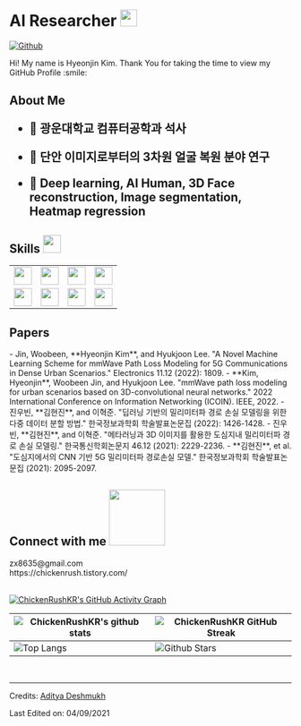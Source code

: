 <h1> AI Researcher <img src = "https://raw.githubusercontent.com/MartinHeinz/MartinHeinz/master/wave.gif" width = 30px> </h1>
<p align='center'>
</p>


[![Github](https://img.shields.io/github/followers/ChickenRushKR?label=Follow&style=social)](https://github.com/ChickenRushKR)

<div size='20px'> Hi! My name is Hyeonjin Kim. Thank You for taking the time to view my GitHub Profile :smile: 
</div>

<h2> About Me

- 🔭 광운대학교 컴퓨터공학과 석사
  
- 🌱 단안 이미지로부터의 3차원 얼굴 복원 분야 연구
  
- 💬 Deep learning, AI Human, 3D Face reconstruction, Image segmentation, Heatmap regression
 

<h2> Skills <img src = "https://media2.giphy.com/media/QssGEmpkyEOhBCb7e1/giphy.gif?cid=ecf05e47a0n3gi1bfqntqmob8g9aid1oyj2wr3ds3mg700bl&rid=giphy.gif" width = 32px> </h2>
<table>
  <tr>
    <td><img width ='32px' src ='https://raw.githubusercontent.com/rahulbanerjee26/githubAboutMeGenerator/main/icons/python.svg'></td>
    <td><img width ='32px' src ='https://raw.githubusercontent.com/rahulbanerjee26/githubAboutMeGenerator/main/icons/pytorch.svg'></td>
    <td><img width ='32px' src ='https://raw.githubusercontent.com/rahulbanerjee26/githubAboutMeGenerator/main/icons/tensorflow.svg'></td>
    <td><img width ='32px' src ='https://raw.githubusercontent.com/rahulbanerjee26/githubAboutMeGenerator/main/icons/opencv.svg'></td>
  </tr>
  <tr>
    <td><img width ='32px' src ='https://raw.githubusercontent.com/rahulbanerjee26/githubAboutMeGenerator/main/icons/c.svg'></td>
    <td><img width ='32px' src ='https://raw.githubusercontent.com/rahulbanerjee26/githubAboutMeGenerator/main/icons/cpp.svg'></td>
    <td><img width ='32px' src ='https://raw.githubusercontent.com/rahulbanerjee26/githubAboutMeGenerator/main/icons/mysql.svg'></td>
    <td><img width ='32px' src ='https://raw.githubusercontent.com/rahulbanerjee26/githubAboutMeGenerator/main/icons/flutter.svg'></td>
  </tr>
</table>
<h2> Papers </h2>
  - Jin, Woobeen, **Hyeonjin Kim**, and Hyukjoon Lee. "A Novel Machine Learning Scheme for mmWave Path Loss Modeling for 5G Communications in Dense Urban Scenarios." Electronics 11.12 (2022): 1809.
  - **Kim, Hyeonjin**, Woobeen Jin, and Hyukjoon Lee. "mmWave path loss modeling for urban scenarios based on 3D-convolutional neural networks." 2022 International Conference on Information Networking (ICOIN). IEEE, 2022.
  - 진우빈, **김현진**, and 이혁준. "딥러닝 기반의 밀리미터파 경로 손실 모델링을 위한 다중 데이터 분할 방법." 한국정보과학회 학술발표논문집 (2022): 1426-1428.
  - 진우빈, **김현진**, and 이혁준. "메타러닝과 3D 이미지를 활용한 도심지내 밀리미터파 경로 손실 모델링." 한국통신학회논문지 46.12 (2021): 2229-2236.
  - **김현진**, et al. "도심지에서의 CNN 기반 5G 밀리미터파 경로손실 모델." 한국정보과학회 학술발표논문집 (2021): 2095-2097.
  

  
<h2> Connect with me <img src='https://raw.githubusercontent.com/ShahriarShafin/ShahriarShafin/main/Assets/handshake.gif' width="100px"> </h2>
zx8635@gmail.com<br>
https://chickenrush.tistory.com/
<br>
<br>
  
[![ChickenRushKR's GitHub Activity Graph](https://activity-graph.herokuapp.com/graph?username=ChickenRushKR&theme=tokyonight)](https://git.io/praveenscience)

| ![ChickenRushKR's github stats](https://github-readme-stats.vercel.app/api?username=ChickenRushKR&show_icons=true&theme=tokyonight) | ![ChickenRushKR GitHub Streak](https://github-readme-streak-stats.herokuapp.com/?user=ChickenRushKR&theme=tokyonight) |
| --- | --- |
| ![Top Langs](https://github-readme-stats.vercel.app/api/top-langs/?username=ChickenRushKR&theme=tokyonight) | ![Github Stars](https://github-readme-stats.vercel.app/api?username=ChickenRushKR&show_icons=true&locale=en&count_private=true&hide_rank=true&custom_title=My%20GitHub%20Stats&disable_animations=true&theme=tokyonight) |
<br>


-----
Credits: [Aditya Deshmukh](https://github.com/Aditya664)

Last Edited on: 04/09/2021
